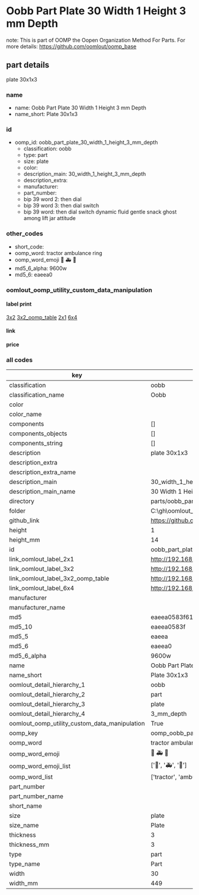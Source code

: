 # Oobb Part Plate 30 Width 1 Height 3 mm Depth  

note: This is part of OOMP the Oopen Organization Method For Parts. For more details: https://github.com/oomlout/oomp_base

##  part details
  



plate 30x1x3



### name
* name: Oobb Part Plate 30 Width 1 Height 3 mm Depth
* name_short: Plate 30x1x3 
### id
* oomp_id: oobb_part_plate_30_width_1_height_3_mm_depth
  * classification: oobb
  * type: part
  * size: plate
  * color: 
  * description_main: 30_width_1_height_3_mm_depth
  * description_extra: 
  * manufacturer: 
  * part_number: 
  * bip 39 word 2: then dial
  * bip 39 word 3: then dial switch
  * bip 39 word: then dial switch dynamic fluid gentle snack ghost among lift jar attitude

### other_codes
* short_code: 
* oomp_word: tractor ambulance ring
* oomp_word_emoji :tractor: :ambulance: :ring:
* md5_6_alpha: 9600w
* md5_6: eaeea0






### oomlout_oomp_utility_custom_data_manipulation
#### label print
[3x2](http://192.168.1.245:1112/?label=oomp%209600w)
[3x2_oomp_table](http://192.168.1.108:1112/?label=oomp%209600w)
[2x1](http://192.168.1.242:1112/?label=oomp%209600w)
[6x4](http://192.168.1.55:1112/?label=oomp%209600w)    

#### link

                              

#### price







### all codes 
| key | value |  
| --- | --- |  
| classification | oobb |  
| classification_name | Oobb |  
| color |  |  
| color_name |  |  
| components | [] |  
| components_objects | [] |  
| components_string | [] |  
| description | plate 30x1x3 |  
| description_extra |  |  
| description_extra_name |  |  
| description_main | 30_width_1_height_3_mm_depth |  
| description_main_name | 30 Width 1 Height 3 mm Depth |  
| directory | parts/oobb_part_plate_30_width_1_height_3_mm_depth |  
| folder | C:\gh\oomlout_oobb_version_4_generated_parts\things\oobb_part_plate_30_width_1_height_3_mm_depth |  
| github_link | https://github.com/oomlout/oomlout_oomp_part_src/tree/main/parts/oobb_part_plate_30_width_1_height_3_mm_depth |  
| height | 1 |  
| height_mm | 14 |  
| id | oobb_part_plate_30_width_1_height_3_mm_depth |  
| link_oomlout_label_2x1 | http://192.168.1.242:1112/?label=oomp%209600w |  
| link_oomlout_label_3x2 | http://192.168.1.245:1112/?label=oomp%209600w |  
| link_oomlout_label_3x2_oomp_table | http://192.168.1.108:1112/?label=oomp%209600w |  
| link_oomlout_label_6x4 | http://192.168.1.55:1112/?label=oomp%209600w |  
| manufacturer |  |  
| manufacturer_name |  |  
| md5 | eaeea0583f6199a184acd44db84f4701 |  
| md5_10 | eaeea0583f |  
| md5_5 | eaeea |  
| md5_6 | eaeea0 |  
| md5_6_alpha | 9600w |  
| name | Oobb Part Plate 30 Width 1 Height 3 mm Depth |  
| name_short | Plate 30x1x3  |  
| oomlout_detail_hierarchy_1 | oobb |  
| oomlout_detail_hierarchy_2 | part |  
| oomlout_detail_hierarchy_3 | plate |  
| oomlout_detail_hierarchy_4 | 3_mm_depth |  
| oomlout_oomp_utility_custom_data_manipulation | True |  
| oomp_key | oomp_oobb_part_plate_30_width_1_height_3_mm_depth |  
| oomp_word | tractor ambulance ring |  
| oomp_word_emoji | :tractor: :ambulance: :ring: |  
| oomp_word_emoji_list | [':tractor:', ':ambulance:', ':ring:'] |  
| oomp_word_list | ['tractor', 'ambulance', 'ring'] |  
| part_number |  |  
| part_number_name |  |  
| short_name |  |  
| size | plate |  
| size_name | Plate |  
| thickness | 3 |  
| thickness_mm | 3 |  
| type | part |  
| type_name | Part |  
| width | 30 |  
| width_mm | 449 |  
